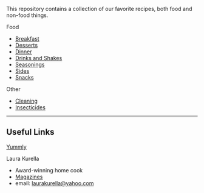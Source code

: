 This repository contains a collection of our favorite recipes, both food and non-food things.

Food
- [Breakfast](/00%20Categories/Breakfast.md)
- [Desserts](/00%20Categories/Desserts.md)
- [Dinner](/00%20Categories/Dinner.md)
- [Drinks and Shakes](/00%20Categories/Drinks%20and%20Shakes.md)
- [Seasonings](/00%20Categories/Seasonings.md)
- [Sides](/00%20Categories/Sides.md)
- [Snacks](/00%20Categories/Snacks.md)

Other
- [Cleaning](/00%20Categories/Cleaning.md)
- [Insecticides](/00%20Categories/Insecticides.md)

---
## Useful Links

[Yummly](https://www.yummly.com/)

Laura Kurella
- Award-winning home cook
- [Magazines](https://issuu.com/swmspark.com/docs/spark-january_20230123-web)
- email: [laurakurella@yahoo.com](mailto:laurakurella@yahoo.com)